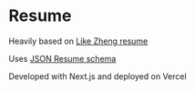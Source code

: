 # Resume

Heavily based on [Like Zheng resume](https://github.com/ekil1100/resume)

Uses [JSON Resume schema](https://jsonresume.org/)

Developed with Next.js and deployed on Vercel